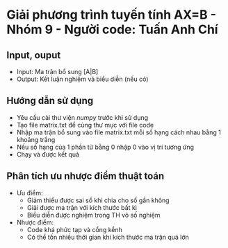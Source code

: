 # Giải phương trình tuyến tính AX=B - Nhóm 9 - Người code: Tuấn Anh Chí

## Input, ouput
* Input: Ma trận bổ sung [A|B]
* Output: Kết luận nghiệm và biểu diễn (nếu có)

## Hướng dẫn sử dụng
* Yêu cầu cài thư viện *numpy* trước khi sử dụng
* Tạo file matrix.txt để cùng thư mục với file code
* Nhập ma trận bổ sung vào file matrix.txt mỗi số hạng cách nhau bằng 1 khoảng trắng
* Nếu số hạng của 1 phần tử bằng 0 nhập 0 vào vị trí tương ứng
* Chạy và được kết quả

## Phân tích ưu nhược điểm thuật toán
* Ưu điểm: 
  * Giảm thiểu được sai số khi chia cho số gần không
  * Giải được ma trận với kích thước bất kì
  * Biểu diễn được nghiệm trong TH vô số nghiệm
* Nhược điểm: 
  * Code khá phức tạp và cồng kềnh
  * Có thể tốn nhiều thời gian khi kích thước ma trận quá lớn
